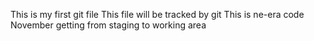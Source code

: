 This is my first git file
This file will be tracked by git
This is ne-era code
November
getting from staging to working area

